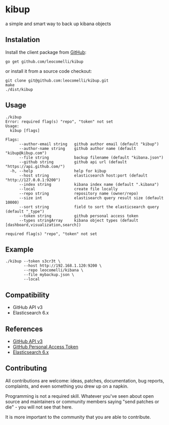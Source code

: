 # kibup

a simple and smart way to back up kibana objects

## Instalation

Install the client package from [GitHub](https://github.com/leocomelli/kibup):

```
go get github.com/leocomelli/kibup
```

or install it from a source code checkout:

```
git clone git@github.com:leocomelli/kibup.git
make
./dist/kibup
```

## Usage

```shell
./kibup 
Error: required flag(s) "repo", "token" not set
Usage:
  kibup [flags]

Flags:
      --author-email string   github author email (default "kibup")
      --author-name string    github author name (default "kibup@kibup.com")
      --file string           backup filename (default "kibana.json")
      --github string         github api url (default "https://api.github.com/")
  -h, --help                  help for kibup
      --host string           elasticsearch host:port (default "http://127.0.0.1:9200")
      --index string          kibana index name (default ".kibana")
      --local                 create file locally
      --repo string           repository name (owner/repo)
      --size int              elastisearch query result size (default 10000)
      --sort string           field to sort the elasticsearch query (default "_type")
      --token string          github personal access token
      --types stringArray     kibana object types (default [dashboard,visualization,search])

required flag(s) "repo", "token" not set
```

## Example

```shell
./kibup --token s3cr3t \
        --host http://192.168.1.120:9200 \
        --repo leocomelli/kibana \        
        --file mybackup.json \
        --local
```

## Compatibility

* GitHub API v3
* Elasticsearch 6.x

## References

* [GitHub API v3](https://developer.github.com/v3/)
* [ GitHub Personal Access Token](https://help.github.com/articles/creating-a-personal-access-token-for-the-command-line/)
* [Elasticsearch 6.x](https://www.elastic.co/guide/en/elasticsearch/reference/6.0/index.html) 

## Contributing

All contributions are welcome: ideas, patches, documentation, bug reports, complaints, and even something you drew up on a napkin.

Programming is not a required skill. Whatever you've seen about open source and maintainers or community members saying "send patches or die" - you will not see that here.

It is more important to the community that you are able to contribute.